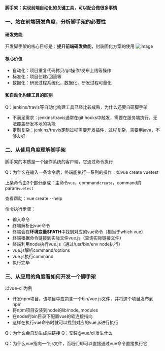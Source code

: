**脚手架：实现前端自动化的关键工具，可以配合做很多事情**

### 一、站在前端研发角度，分析脚手架的必要性

#### 研发效能
开发脚手架的核心目标是：**提升前端研发效能**，封装固化方案的使用
![image](https://user-images.githubusercontent.com/53267289/142973671-eb29a7d6-5986-424c-b93b-f93db252bfe1.png)

#### 核心价值
- 自动化：项目重复代码拷贝/git操作/发布上线等操作
- 标准化：项目创建/回滚等
- 数据化：研发过程系统化，数据化，研发过程可量化

#### 和自动化构建工具的区别
Q：jenkins/travis等自动化构建工具已经比较成熟，为什么还要自研脚手架
- 不满足需求：jenkins/travis通常在git hooks中触发，需要在服务端执行，无法覆盖研发本地的功能
- 定制复杂：jenkins/travis定制过程需要开发插件，过程复杂，需要用java，不够友好

### 二、从使用角度理解脚手架

脚手架的本质是一个操作系统的客户端，它通过命令执行

Q：为什么在输入一条命令后，终端能执行一系列的操作：如vue create vuetest

上条命令由3个部分组成：主命令`vue`，command`create`，command的param`vuetest`

查看帮助：vue create --help

命令执行步骤：
- 输入命令
- 终端解析出vue命令
- 终端会在**环境变量$PATH**中找到对应的vue命令（相当于which vue）
- 终端根据命令链接到实际文件vue.js（查询实际链接文件）
- 终端利用node执行vue.js（通过/usr/bin/env node执行）
- vue.js解析command/options
- vue.js执行command
- 执行完毕

### 三、从应用的角度看如何开发一个脚手架
以vue-cli为例
- 开发npm项目，该项目中应包含一个bin/vue.js文件，并将这个项目发布到npm
- 将npm项目安装到node的lib/node_modules
- 在node的bin目录下配置vue的软连接指向
- 这样在执行vue命令时就可以找到对应的vue.js进行执行

Q：为什么会自动生成端链接
Q：安装@vue/cli发生什么

Q：为什么vue指向一个js文件，而哦们却可以直接通过vue命令直接执行它
